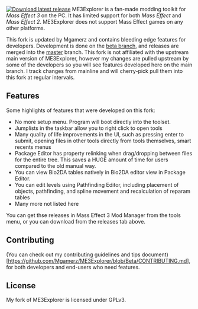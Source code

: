 [![Download latest release](https://raw.github.com/Mgamerz/ME3Explorer/Beta/ME3Explorer/Resources/toolset_splash.png)](https://github.com/ME3Explorer/ME3Explorer/releases/latest)
ME3Explorer is a fan-made modding toolkit for _Mass Effect 3_ on the PC. It has limited support for both _Mass Effect_ and _Mass Effect 2_. ME3Explorer does not support Mass Effect games on any other platforms.

This fork is updated by Mgamerz and contains bleeding edge features for developers. Development is done on the [beta branch](https://github.com/Mgamerz/ME3Explorer/tree/Beta), and releases are merged into the [master](https://github.com/Mgamerz/ME3Explorer/tree/master) branch. This fork is not affiliated with the upstream main version of ME3Explorer, however my changes are pulled upstream by some of the developers so you will see features developed here on the main branch. I track changes from mainline and will cherry-pick pull them into this fork at regular intervals.

## Features
Some highlights of features that were developed on this fork:
 - No more setup menu. Program will boot directly into the toolset.
 - Jumplists in the taskbar allow you to right click to open tools
 - Many quality of life improvements in the UI, such as pressing enter to submit, opening files in other tools directly from tools themselves, smart recents menus
 - Package Editor has property relinking when drag/dropping between files for the entire tree. This saves a HUGE amount of time for users compared to the old manual way.
 - You can view Bio2DA tables natively in Bio2DA editor view in Package Editor.
 - You can edit levels using Pathfinding Editor, including placement of objects, pathfinding, and spline movement and recalculation of reparam tables
 - Many more not listed here
  
You can get thse releases in Mass Effect 3 Mod Manager from the tools menu, or you can download from the releases tab above.

## Contributing
(You can check out my contributing guidelines and tips document)[https://github.com/Mgamerz/ME3Explorer/blob/Beta/CONTRIBUTING.md], for both developers and end-users who need features.

## License
My fork of ME3Explorer is licensed under GPLv3.
